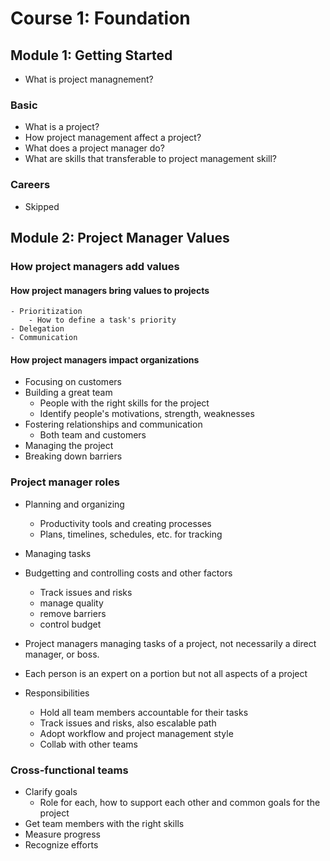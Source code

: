 # Course 1: Foundation

## Module 1: Getting Started

- What is project managnement?

### Basic

- What is a project?
- How project management affect a project?
- What does a project manager do?
- What are skills that transferable to project management skill?

### Careers

- Skipped

## Module 2: Project Manager Values

### How project managers add values

#### How project managers bring values to projects

    - Prioritization
        - How to define a task's priority
    - Delegation
    - Communication

#### How project managers impact organizations

- Focusing on customers
- Building a great team
    - People with the right skills for the project
    - Identify people's motivations, strength, weaknesses
- Fostering relationships and communication
    - Both team and customers
- Managing the project
- Breaking down barriers

### Project manager roles

- Planning and organizing
    - Productivity tools and creating processes
    - Plans, timelines, schedules, etc. for tracking
- Managing tasks
- Budgetting and controlling costs and other factors
    - Track issues and risks
    - manage quality
    - remove barriers
    - control budget

- Project managers managing tasks of a project, not necessarily a direct manager, or boss.
- Each person is an expert on a portion but not all aspects of a project
- Responsibilities
    - Hold all team members accountable for their tasks
    - Track issues and risks, also escalable path
    - Adopt workflow and project management style
    - Collab with other teams

### Cross-functional teams

- Clarify goals
    - Role for each, how to support each other and common goals for the project
- Get team members with the right skills
- Measure progress
- Recognize efforts